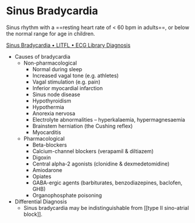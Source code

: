 # Sinus Bradycardia

Sinus rhythm with a ==resting heart rate of < 60 bpm in adults==, or below the normal range for age in children.


[Sinus Bradycardia • LITFL • ECG Library Diagnosis](https://litfl.com/sinus-bradycardia-ecg-library/)
- Causes of bradycardia
	- Non-pharmacological
		- Normal during sleep
		- Increased vagal tone (e.g. athletes)
		- Vagal stimulation (e.g. pain)
		- Inferior myocardial infarction
		- Sinus node disease
		- Hypothyroidism
		- Hypothermia
		- Anorexia nervosa
		- Electrolyte abnormalities – hyperkalaemia, hypermagnesaemia
		- Brainstem herniation (the Cushing reflex)
		- Myocarditis
	- Pharmacological
		- Beta-blockers
		- Calcium-channel blockers (verapamil & diltiazem)
		- Digoxin
		- Central alpha-2 agonists (clonidine & dexmedetomidine)
		- Amiodarone
		- Opiates
		- GABA-ergic agents (barbiturates, benzodiazepines, baclofen, GHB)
		- Organophosphate poisoning
- Differential Diagnosis
	- Sinus bradycardia may be indistinguishable from [[type II sino-atrial block]].